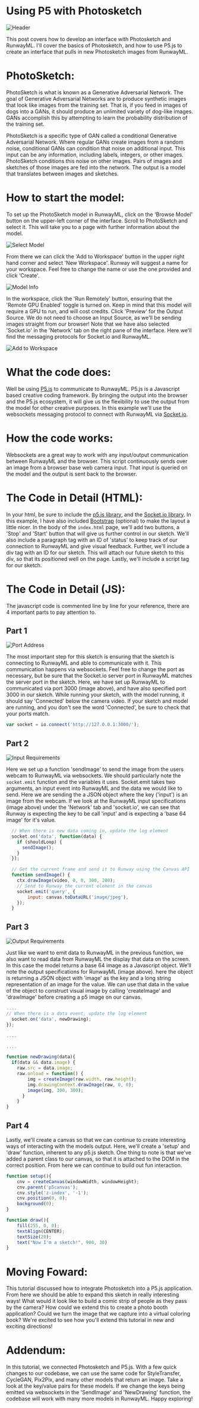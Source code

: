 
# Using P5 with Photosketch

![Header](assets/images/tutorials/tutorial_p5_photosketch/header.png)

This post covers how to develop an interface with Photosketch and RunwayML. I'll cover the basics of  Photosketch, and how to use P5.js to create an interface that pulls in new Photosketch images from RunwayML.

# PhotoSketch:
PhotoSketch is what is known as a Generative Adversarial Network. The goal of Generative Adversarial Networks are to produce synthetic  images that look like images from the training set. That is, if you feed in images of dogs into a GANs, it should produce an unlimited variety of dog-like images. GANs accomplish this by attempting to learn the probability distribution of the training set.

PhotoSketch is a specific type of GAN called a conditional Generative Adversarial Network. Where regular GANs create images from a random noise, conditional GANs can condition that noise on additional input. This input can be any information, including labels, integers, or other images. PhotoSketch conditions this noise on other images. Pairs of images and sketches of those images are fed into the network. The output is a model that translates between images and sketches.

# How to start the model:
To set up the PhotoSketch model in RunwayML, click on the 'Browse Model' button on the upper-left corner of the interface. Scroll to PhotoSketch and select it. This will take you to a page with further information about the model. 

![Select Model](assets/images/tutorials/tutorial_p5_photosketch/selection.png)

From there we can click the 'Add to Workspace' button in the upper right hand corner and select 'New Workspace'. Runway will suggest a name for your workspace. Feel free to change the name or use the one provided and click 'Create'. 

![Model Info](assets/images/tutorials/tutorial_p5_photosketch/info.png)

In the workspace, click the 'Run Remotely' button, ensuring that the 'Remote GPU Enabled' toggle is turned on. Keep in mind that this model will require a GPU to run, and will cost credits. Click 'Preview' for the Output Source. We do not need to choose an Input Source, as we'll be sending images straight from our browser! Note that we have also selected 'Socket.io' in the 'Network' tab on the right pane of the interface. Here we'll find the messaging protocols for Socket.io and RunwayML.


![Add to Workspace](assets/images/tutorials/tutorial_p5_photosketch/interface.png)

# What the code does:
Well be using [P5.js](https://p5js.org) to communicate to RunwayML. P5.js is a Javascript based creative coding framework. By bringing the output into the browser and the P5.js ecosystem, it will give us the flexibility to use the output from the model for other creative purposes. In this example we'll use the websockets messaging protocol to connect with RunwayML via [Socket.io](https://socket.io/).

# How the code works:
Websockets are a great way to work with any input/output communication between RunwayML and the browser. This script continuously sends over an image from a browser base web camera input. That input is queried on the model and the output is sent back to the browser.

# The Code in Detail (HTML):
In your html, be sure to include the [p5.js library](https://p5js.org/download/), and the [Socket.io library](https://socket.io/). In this example, I have also included [Bootstrap](https://getbootstrap.com/) (optional) to make the layout a little nicer. In the body of the `index.html` page, we'll add two buttons, a 'Stop' and 'Start' button that will give us further control in our sketch. We'll also include a paragraph tag with an ID of 'status' to keep track of our connection to RunwayML and give visual feedback. Further, we'll include a div tag with an ID for our sketch. This will attach our future sketch to this div, so that its positioned well on the page. Lastly, we'll include a script tag for our sketch.

# The Code in Detail (JS):
The javascript code is commented line by line for your reference, there are 4 important parts to pay attention to.  

## Part 1

![Port Address](assets/images/tutorials/tutorial_p5_photosketch/port.png)


The most important step for this sketch is ensuring that the sketch is connecting to RunwayML and able to communicate with it. This communication happens via websockets. Feel free to change the port as necessary, but be sure that the Socket.io server port in RunwayML matches the server port in the sketch. Here, we have set up RunwayML to communicated via port 3000 (image above), and have also specified port 3000 in our sketch. While running your sketch, with the model running, it should say 'Connected' below the camera video. If your sketch and model are running, and you don't see the word 'Connected', be sure to check that your ports match.

```js
var socket = io.connect('http://127.0.0.1:3000/');
```


## Part 2
![Input Requirements](assets/images/tutorials/tutorial_p5_photosketch/input.png)

Here we set up a function 'sendImage' to send the image from the users webcam to RunwayML via websockets. We should particularly note the `socket.emit` function and the variables it uses. Socket.emit takes two arguments, an input event into RunwayML and the data we would like to send. Here we are sending the a JSON object where the key ('input') is an image from the webcam. If we look at the RunwayML input specifications (image above) under the 'Network' tab and 'socket.io', we can see that Runway is expecting the key to be call 'input' and is expecting a 'base 64 image' for it's value.

```js
  // When there is new data coming in, update the log element
  socket.on('data', function(data) {
    if (shouldLoop) {
      sendImage();
    }
  });

  // Get the current frame and send it to Runway using the Canvas API
  function sendImage() {
    ctx.drawImage(video, 0, 0, 300, 280);
    // Send to Runway the current element in the canvas
    socket.emit('query', {
        input: canvas.toDataURL('image/jpeg'),
    });
  }
```
  
## Part 3

![Output Requirements](assets/images/tutorials/tutorial_p5_photosketch/output.png)

Just like we want to emit data to RunwayML in the previous function, we also want to read data from RunwayML the display that data on the screen. In this case the model returns a base 64 image as a Javascript object. We'll note the output specifications for RunwayML (image above). here the object is returning a JSON object with 'image' as the key and a long string representation of an image for the value. We can use that data in the value of the object to construct visual image by calling 'createImage' and 'drawImage' before creating a p5 image on our canvas.
```js  
....
// When there is a data event, update the log element
  socket.on('data', newDrawing);
});

....

....

function newDrawing(data){
  if(data && data.image) {
    raw.src = data.image;
    raw.onload = function() {
        img = createImage(raw.width, raw.height);
        img.drawingContext.drawImage(raw, 0, 0);
        image(img, 300, 300); 
      }
    }
}
```

## Part 4
Lastly, we'll create a canvas so that we can continue to create interesting ways of interacting with the models output. Here, we'll create a 'setup' and 'draw' function, inherent to any p5.js sketch. One thing to note is that we've added a parent class to our canvas, so that it is attached to the DOM in the correct position. From here we can continue to build out fun interaction.
```js
function setup(){
    cnv = createCanvas(windowWidth, windowHeight);
    cnv.parent('p5canvas');
    cnv.style('z-index', '-1');
    cnv.position(0, 0);
    background(0);
}

function draw(){
    fill(255, 0, 0);
    textAlign(CENTER);
    textSize(20);
    text("Now I'm a sketch!", 900, 30)
}
```

# Moving Foward:
This tutorial discussed how to integrate Photosketch into a P5.js application. From here we should be able to expand this sketch in really interesting ways! What would it look like to build a comic strip of people as they pass by the camera? How could we extend this to create a photo booth application? Could we turn the image that we capture into a virtual coloring book? We're excited to see how you'll extend this tutorial in new and exciting directions! 

# Addendum:
In this tutorial, we connected Photosketch and P5.js. With a few quick changes to our codebase, we can use the same code for StyleTransfer, CycleGAN, Pix2Pix, and many other models that return an image. Take a look at the key/value pairs for these models. If we change the keys being emitted via websockets in the 'SendImage' and 'NewDrawing' function, the codebase will work with many more models in RunwayML. Happy exploring!